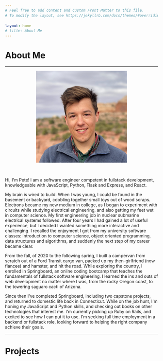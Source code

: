 ```yaml
---
# Feel free to add content and custom Front Matter to this file.
# To modify the layout, see https://jekyllrb.com/docs/themes/#overriding-theme-defaults

layout: home
# title: About Me
---
```


# **About Me**

---

<p align="center">
  <img src="/assets/profile.jpg" alt="me" width="300" />
</p>  
<br> 

Hi, I'm Pete! I am a software engineer competent in fullstack development, knowledgeable with JavaScript, Python, Flask and Express, and React. 

My brain is wired to build. When I was young, I could be found in the basement or backyard, cobbling together small toys out of wood scraps. Electrons became my new medium in college, as I began to experiment with circuits while studying electrical engineering, and also getting my feet wet in computer science. My first engineering job in nuclear submarine electrical systems followed. After four years I had gained a lot of useful experience, but I decided I wanted something more interactive and challenging. I recalled the enjoyment I got from my university software classes: introduction to computer science, object oriented programming, data structures and algorithms, and suddenly the next step of my career became clear. 

From the fall, of 2020 to the following spring, I built a campervan from scratch out of a Ford Transit cargo van, packed up my then-girlfriend (now fiancee) and hamster, and hit the road. While exploring the country, I enrolled in Springboard, an online coding bootcamp that teaches the fundamentals of fullstack software engineering. I learned the ins and outs of web development no matter where I was, from the rocky Oregon coast, to the towering saguaro cacti of Arizona. 

Since then I've completed Springboard, including two capstone projects, and returned to domestic life back in Connecticut. While on the job hunt, I'm honing my JavaScript and Python skills, and checking out books on other technologies that interest me. I'm currently picking up Ruby on Rails, and excited to see how I can put it to use. I'm seeking full time employment in a backend or fullstack role, looking forward to helping the right company achieve their goals.

---

# **Projects**

